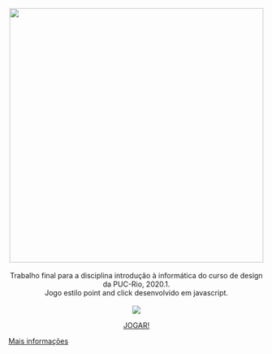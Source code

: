 <p align="center">
  <img src="https://mir-s3-cdn-cf.behance.net/project_modules/max_1200/6b9e5098382185.5edaa967651f2.png" width="500"><br>
  <br>
  Trabalho final para a disciplina introdução à informática do curso de design da PUC-Rio, 2020.1. <br>
  Jogo estilo point and click desenvolvido em javascript. <br> <br>
 <img src="https://media.giphy.com/media/nEqbsoquC2Ivz0dD1R/giphy.gif"> <br>
 </p>

<p align="center">
 <a href="https://izamith.github.io/UFO-Fishing/"> JOGAR! </a>
</p>

 
<a href="https://www.behance.net/gallery/98382185/UFO-FISHING"> Mais informações </a>


